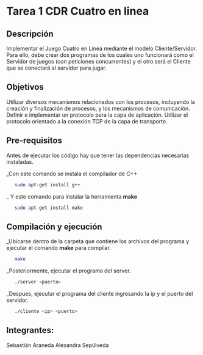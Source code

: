 # Tarea 1 CDR Cuatro en linea 
## Descripción
Implementar el Juego Cuatro en Línea mediante el modelo Cliente/Servidor. Para ello, debe crear dos programas de los cuales uno funcionará como el Servidor de juegos (con peticiones concurrentes) y el otro será el Cliente que se conectará al servidor para jugar.

## Objetivos 

Utilizar diversos mecanismos relacionados con los procesos, incluyendo la creación y finalización de procesos, y los mecanismos de comunicación.
Definir e implementar un protocolo para la capa de aplicación.
Utilizar el protocolo orientado a la conexión TCP de la capa de transporte.

## Pre-requisitos
Antes de ejecutar los código hay que tener las dependencias necesarias instaladas.

_Con este comando se instala el compilador de C++
```bash
   sudo apt-get install g++
   ```
_ Y este comando para instalar la herramienta **make**
```bash
   sudo apt-get install make
   ```

## Compilación y ejecución
_Ubicarse dentro de la carpeta que contiene los archivos del programa y ejecutar el comando **make** para compilar.
```bash
   make
   ```
_Posteriormente, ejecutar el programa del server.
```bash
   ./server <puerto>
   ```
_Despues, ejecutar el programa del cliente ingresando la ip y el puerto del servidor.
```bash
   ./cliente <ip> <puerto>
   ```
## Integrantes:
Sebastián Araneda
Alexandra Sepúlveda
